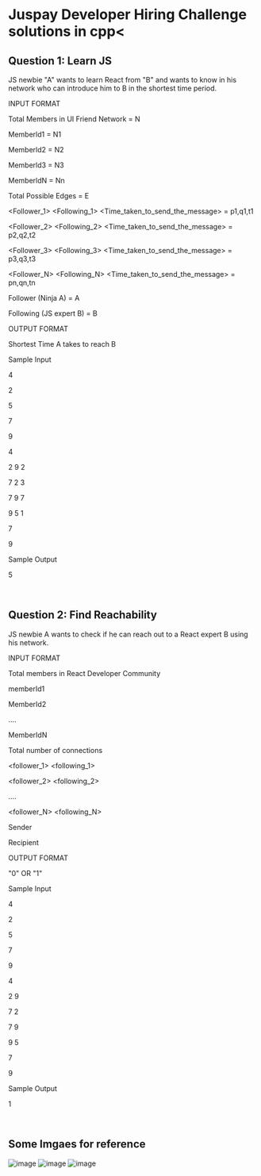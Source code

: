 # Juspay Developer Hiring Challenge solutions in cpp<

## Question 1: Learn JS</h4>

JS newbie "A" wants to learn React from "B" and wants to know in his
network who can introduce him to B in the shortest time period.

INPUT FORMAT

Total Members in UI Friend Network = N

Memberld1 = N1

Memberld2 = N2

Memberld3 = N3

MemberldN = Nn

Total Possible Edges = E

<Follower_1> <Following_1> <Time_taken_to_send_the_message> = p1,q1,t1

<Follower_2> <Following_2> <Time_taken_to_send_the_message> = p2,q2,t2

<Follower_3> <Following_3> <Time_taken_to_send_the_message> = p3,q3,t3

<Follower_N> <Following_N> <Time_taken_to_send_the_message> = pn,qn,tn

Follower (Ninja A) = A

Following (JS expert B) = B

OUTPUT FORMAT

Shortest Time A takes to reach B

Sample Input

4

2

5

7

9

4

2 9 2

7 2 3

7 9 7

9 5 1

7

9

Sample Output

5

</br>

## Question 2: Find Reachability

JS newbie A wants to check if he can reach out to a React expert B using his network.

INPUT FORMAT

Total members in React Developer Community

memberId1

MemberId2

....

MemberIdN

Total number of connections 

<follower_1> <following_1>

<follower_2> <following_2>

....

<follower_N> <following_N> 

Sender

Recipient

OUTPUT FORMAT

"0" OR "1"

Sample Input

4 

2 

5 

7

9

4

2 9

7 2

7 9

9 5

7

9

Sample Output

1

</br>

<h2>Some Imgaes for reference</h2>


![image](https://github.com/anshuKumar99/Juspay_Developer_Hiring_Challenge/assets/148548385/226a1182-9e40-423f-b7da-45c27f418021)
![image](https://github.com/anshuKumar99/Juspay_Developer_Hiring_Challenge/assets/148548385/979b28a2-cf53-48cc-ba5e-0eb47c7dc237)
![image](https://github.com/anshuKumar99/Juspay_Developer_Hiring_Challenge/assets/148548385/0d83478c-3834-48e2-bc40-9006f85a0839)


